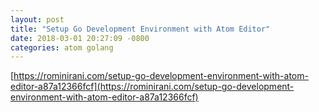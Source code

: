 ```yaml
---
layout: post
title: "Setup Go Development Environment with Atom Editor"
date: 2018-03-01 20:27:09 -0800
categories: atom golang
---
```

[https://rominirani.com/setup-go-development-environment-with-atom-editor-a87a12366fcf](https://rominirani.com/setup-go-development-environment-with-atom-editor-a87a12366fcf)

